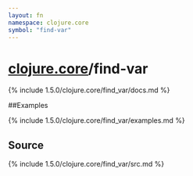 ```yaml
---
layout: fn
namespace: clojure.core
symbol: "find-var"
---
```


# [clojure.core](../)/find-var

{% include 1.5.0/clojure.core/find_var/docs.md %}

##Examples

{% include 1.5.0/clojure.core/find_var/examples.md %}
## Source
{% include 1.5.0/clojure.core/find_var/src.md %}


